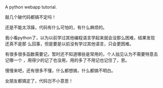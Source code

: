 A python webapp tutorial.

敲几个破代码都搞不定吗！

还是不能太浮躁，代码有什么可怕的，有什么麻烦的。

我小看python了，以为以前学过其他编程语言学起来就会没那么困难，结果发现还真不是那
么回事，但是要是以前没有学过其他语言，只会更困难。

有很多很多函数需要记，暂时还不知道哪些是常用的，个人拙见认为不需要特意去记哪一个
，用得少的记了也没用，用的多了不用记也记住了，恩。

慢慢来吧，还有很多不懂，什么都想搞，什么都搞不明白。

女朋友都搞定了，代码岂不小意思！
